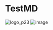 # TestMD
![logo_p23](https://github.com/user-attachments/assets/f57852aa-b866-4a98-b1f2-5788c74bcd49) ![image](https://github.com/user-attachments/assets/bfb7f346-8d77-4650-91f8-0a00b7bfcafd)


